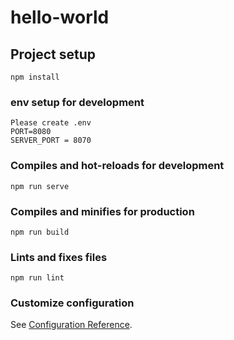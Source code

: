 # hello-world

## Project setup
```
npm install
```

### env setup for development
```
Please create .env
PORT=8080
SERVER_PORT = 8070
```

### Compiles and hot-reloads for development
```
npm run serve
```

### Compiles and minifies for production
```
npm run build
```

### Lints and fixes files
```
npm run lint
```

### Customize configuration
See [Configuration Reference](https://cli.vuejs.org/config/).
